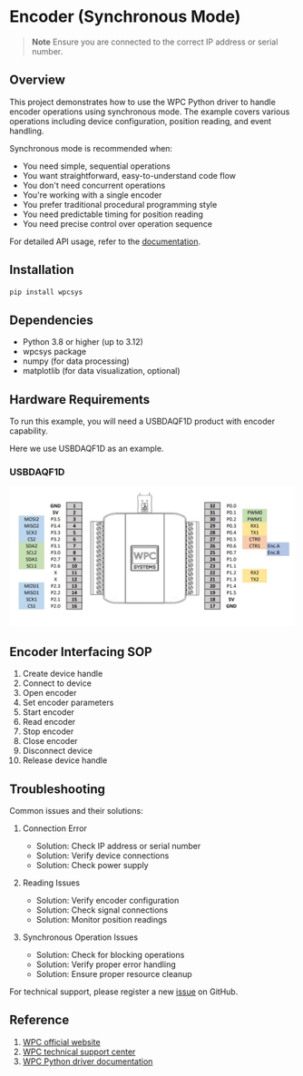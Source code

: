 # Encoder (Synchronous Mode)
> **Note**
> Ensure you are connected to the correct IP address or serial number.

## Overview

This project demonstrates how to use the WPC Python driver to handle encoder operations using synchronous mode.
The example covers various operations including device configuration, position reading, and event handling.

Synchronous mode is recommended when:
- You need simple, sequential operations
- You want straightforward, easy-to-understand code flow
- You don't need concurrent operations
- You're working with a single encoder
- You prefer traditional procedural programming style
- You need predictable timing for position reading
- You need precise control over operation sequence

For detailed API usage, refer to the [documentation](https://wpc-systems-ltd.github.io/WPC_Python_driver_release/).

## Installation

```bash
pip install wpcsys
```

## Dependencies

- Python 3.8 or higher (up to 3.12)
- wpcsys package
- numpy (for data processing)
- matplotlib (for data visualization, optional)

## Hardware Requirements

To run this example, you will need a USBDAQF1D product with encoder capability.

Here we use USBDAQF1D as an example.

### USBDAQF1D

<img src="https://github.com/WPC-Systems-Ltd/WPC_Python_driver_release/blob/main/Reference/Pinouts/pinout-USBDAQF1D.JPG" alt="drawing" width="600"/>

## Encoder Interfacing SOP

1. Create device handle
2. Connect to device
3. Open encoder
4. Set encoder parameters
5. Start encoder
6. Read encoder
7. Stop encoder
8. Close encoder
9. Disconnect device
10. Release device handle

## Troubleshooting

Common issues and their solutions:

1. Connection Error
   - Solution: Check IP address or serial number
   - Solution: Verify device connections
   - Solution: Check power supply

2. Reading Issues
   - Solution: Verify encoder configuration
   - Solution: Check signal connections
   - Solution: Monitor position readings

3. Synchronous Operation Issues
   - Solution: Check for blocking operations
   - Solution: Verify proper error handling
   - Solution: Ensure proper resource cleanup

For technical support, please register a new [issue](https://github.com/WPC-Systems-Ltd/WPC_Python_driver_release/issues) on GitHub.

## Reference

1. [WPC official website](https://www.wpc.com.tw/)
2. [WPC technical support center](https://wpc.super.site/)
3. [WPC Python driver documentation](https://wpc-systems-ltd.github.io/WPC_Python_driver_release/)
